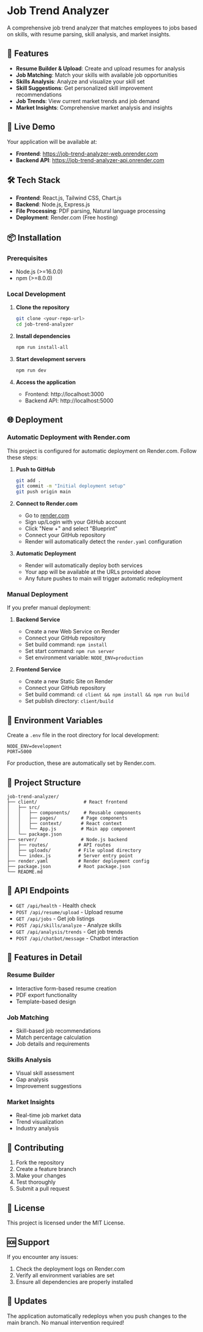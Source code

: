 # Job Trend Analyzer

A comprehensive job trend analyzer that matches employees to jobs based on skills, with resume parsing, skill analysis, and market insights.

## 🌟 Features

- **Resume Builder & Upload**: Create and upload resumes for analysis
- **Job Matching**: Match your skills with available job opportunities
- **Skills Analysis**: Analyze and visualize your skill set
- **Skill Suggestions**: Get personalized skill improvement recommendations
- **Job Trends**: View current market trends and job demand
- **Market Insights**: Comprehensive market analysis and insights

## 🚀 Live Demo

Your application will be available at:
- **Frontend**: https://job-trend-analyzer-web.onrender.com
- **Backend API**: https://job-trend-analyzer-api.onrender.com

## 🛠️ Tech Stack

- **Frontend**: React.js, Tailwind CSS, Chart.js
- **Backend**: Node.js, Express.js
- **File Processing**: PDF parsing, Natural language processing
- **Deployment**: Render.com (Free hosting)

## 📦 Installation

### Prerequisites
- Node.js (>=16.0.0)
- npm (>=8.0.0)

### Local Development

1. **Clone the repository**
   ```bash
   git clone <your-repo-url>
   cd job-trend-analyzer
   ```

2. **Install dependencies**
   ```bash
   npm run install-all
   ```

3. **Start development servers**
   ```bash
   npm run dev
   ```

4. **Access the application**
   - Frontend: http://localhost:3000
   - Backend API: http://localhost:5000

## 🌐 Deployment

### Automatic Deployment with Render.com

This project is configured for automatic deployment on Render.com. Follow these steps:

1. **Push to GitHub**
   ```bash
   git add .
   git commit -m "Initial deployment setup"
   git push origin main
   ```

2. **Connect to Render.com**
   - Go to [render.com](https://render.com)
   - Sign up/Login with your GitHub account
   - Click "New +" and select "Blueprint"
   - Connect your GitHub repository
   - Render will automatically detect the `render.yaml` configuration

3. **Automatic Deployment**
   - Render will automatically deploy both services
   - Your app will be available at the URLs provided above
   - Any future pushes to main will trigger automatic redeployment

### Manual Deployment

If you prefer manual deployment:

1. **Backend Service**
   - Create a new Web Service on Render
   - Connect your GitHub repository
   - Set build command: `npm install`
   - Set start command: `npm run server`
   - Set environment variable: `NODE_ENV=production`

2. **Frontend Service**
   - Create a new Static Site on Render
   - Connect your GitHub repository
   - Set build command: `cd client && npm install && npm run build`
   - Set publish directory: `client/build`

## 🔧 Environment Variables

Create a `.env` file in the root directory for local development:

```env
NODE_ENV=development
PORT=5000
```

For production, these are automatically set by Render.com.

## 📁 Project Structure

```
job-trend-analyzer/
├── client/                 # React frontend
│   ├── src/
│   │   ├── components/     # Reusable components
│   │   ├── pages/         # Page components
│   │   ├── context/       # React context
│   │   └── App.js         # Main app component
│   └── package.json
├── server/                # Node.js backend
│   ├── routes/           # API routes
│   ├── uploads/          # File upload directory
│   └── index.js          # Server entry point
├── render.yaml           # Render deployment config
├── package.json          # Root package.json
└── README.md
```

## 🔌 API Endpoints

- `GET /api/health` - Health check
- `POST /api/resume/upload` - Upload resume
- `GET /api/jobs` - Get job listings
- `POST /api/skills/analyze` - Analyze skills
- `GET /api/analysis/trends` - Get job trends
- `POST /api/chatbot/message` - Chatbot interaction

## 🎯 Features in Detail

### Resume Builder
- Interactive form-based resume creation
- PDF export functionality
- Template-based design

### Job Matching
- Skill-based job recommendations
- Match percentage calculation
- Job details and requirements

### Skills Analysis
- Visual skill assessment
- Gap analysis
- Improvement suggestions

### Market Insights
- Real-time job market data
- Trend visualization
- Industry analysis

## 🤝 Contributing

1. Fork the repository
2. Create a feature branch
3. Make your changes
4. Test thoroughly
5. Submit a pull request

## 📄 License

This project is licensed under the MIT License.

## 🆘 Support

If you encounter any issues:
1. Check the deployment logs on Render.com
2. Verify all environment variables are set
3. Ensure all dependencies are properly installed

## 🔄 Updates

The application automatically redeploys when you push changes to the main branch. No manual intervention required!
